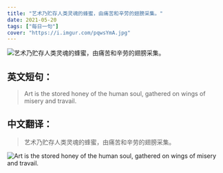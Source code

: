 ```yaml
---
title: "艺术乃贮存人类灵魂的蜂蜜，由痛苦和辛劳的翅膀采集。"
date: 2021-05-20
tags: ["每日一句"]
cover: "https://i.imgur.com/pqwsYmA.jpg"
---
```


![艺术乃贮存人类灵魂的蜂蜜，由痛苦和辛劳的翅膀采集。](https://i.imgur.com/Lj0e5CK.jpg)

## 英文短句：
> Art is the stored honey of the human soul, gathered on wings of misery and travail.

<!--more-->

## 中文翻译：
> 艺术乃贮存人类灵魂的蜂蜜，由痛苦和辛劳的翅膀采集。

![Art is the stored honey of the human soul, gathered on wings of misery and travail.](https://i.imgur.com/XhwbB2c.jpg)

